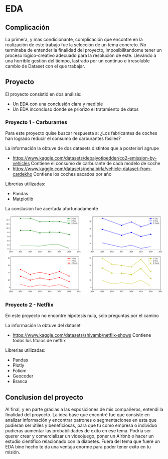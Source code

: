 # EDA 

## Complicación

La primera, y mas condicionante, complicación que encontre en la realización de este trabajo fue la selección de un tema concreto. No terminaba de entender la finalidad del proyecto, imposibilitandome tener un proceso lógico-creativo adecuado para la resolución de este. Llevando a una horrible gestión del tiempo, lastrado por un continuo e irresoluble cambio de Dataset con el que trabajar.

## Proyecto

El proyecto consistió en dos análisis: 
- Un EDA con una conclusión clara y medible
- Un EDA inconcluso donde se priorizo el tratamiento de datos

### Proyecto 1 - Carburantes

Para este proyecto quise buscar respuesta a: ¿Los fabricantes de coches han logrado reducir el consumo de carburantes fósiles?

La información la obtuve de dos datasets distintos que a posteriori agrupe
- https://www.kaggle.com/datasets/debajyotipedder/co2-emission-by-vehicles Contiene el consumo de carburante de cada modelo de coche
- https://www.kaggle.com/datasets/nehalbirla/vehicle-dataset-from-cardekho Contiene los coches sacados por año 

Librerias utilizadas:
- Pandas
- Matplotlib

La conslusión fue acertada afortunadamente

![Consumo medio carburante por modelo](https://github.com/pinipv/EDA/blob/191a46679cc663d35cb94992841074f6beece14f/img/output.png)


### Proyecto 2 - Netflix

En este proyecto no encontre hipotesis nula, solo preguntas por el camino  

La información la obtuve del dataset
- https://www.kaggle.com/datasets/shivamb/netflix-shows   Contiene todos los títulos de netflix 

Librerias utilizadas:
- Pandas
- Plotly
- Foliom
- Geocoder
- Branca


## Conclusion del proyecto

Al final, y en parte gracias a las exposiciones de mis compañeros, entendi la finalidad del proyecto. La idea base que encontré fue que consiste en analizar información y encontrar patrones o segmentaciones en esta que pudieran ser útiles y beneficiosas, para que tú como empresa o individuo pudieras aumentar las probabilidades de exito en ese tema. Podría ser querer crear y comercializar un videojuego, poner un Airbnb o hacer un estudio cientifico relacionado con la diabetes. Fuera del tema que fuere un EDA bine hecho te da una ventaja enorme para poder tener exito en tu misión. 


